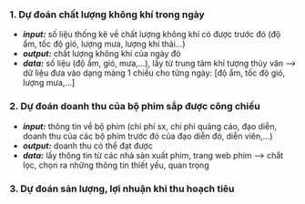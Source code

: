 ### 1. Dự đoán chất lượng không khí trong ngày
  + ***input:*** số liệu thống kê về chất lượng không khí có được trước đó (độ ẩm, tốc độ gió, lượng mưa, lượng khí thải...)
  + ***output:*** chất lượng không khí của ngày đó
  + ***data:*** số liệu (độ ẩm, gió, mưa,...), lấy từ trung tâm khí tượng thủy văn  --> dữ liệu đưa vào dạng mảng 1 chiều cho từng ngày: [độ ẩm, tốc độ gió, lượng mưa,...]
### 2. Dự đoán doanh thu của bộ phim sắp được công chiếu
  + ***input:*** thông tin về bộ phim (chi phí sx, chi phí quảng cáo, đạo diễn, doanh thu của các bộ phim trước đó của đạo diễn đó, diễn viên,...)
  + ***output:*** doanh thu có thể đạt được
  + ***data:*** lấy thông tin từ các nhà sản xuất phim, trang web phim --> chắt lọc, chọn ra những thông tin thiết yếu, quan trọng
### 3. Dự đoán sản lượng, lợi nhuận khi thu hoạch tiêu
